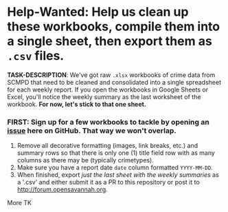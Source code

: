 # Help-Wanted: Help us clean up these workbooks, compile them into a single sheet, then export them as `.csv` files.
**TASK-DESCRIPTION**: We've got raw `.xlsx` workbooks of crime data from SCMPD that need to be cleaned and consolidated into a single spreadsheet for each weekly report. If you open the workbooks in Google Sheets or Excel, you'll notice the weekly summary as the last worksheet of the workbook. **For now, let's stick to that one sheet.**

### FIRST: Sign up for a few workbooks to tackle by opening an [issue](https://github.com/opensavannah/police-data-raw-source-files/issues/) here on GitHub. That way we won't overlap.


1. Remove all decorative formatting (images, link breaks, etc.) and summary rows so that there is only one (1) title field row with as many columns as there may be (typically crimetypes). 
2. Make sure you have a report date `date` column formatted `YYYY-MM-DD`.
3. When finished, export *just the last sheet with the weekly summaries* as a '.csv' and either submit it as a PR to this repository or post it to http://forum.opensavannah.org.


More TK
